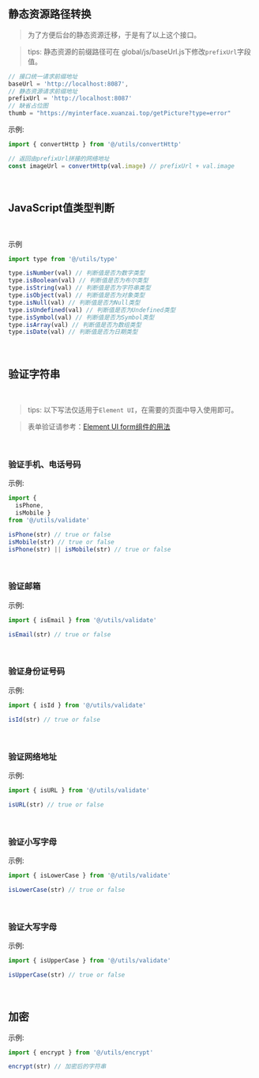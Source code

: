 
## 静态资源路径转换

> 为了方便后台的静态资源迁移，于是有了以上这个接口。

> tips: 静态资源的前缀路径可在 global/js/baseUrl.js下修改`prefixUrl`字段值。

```js
// 接口统一请求前缀地址
baseUrl = 'http://localhost:8087',
// 静态资源请求前缀地址
prefixUrl = 'http://localhost:8087'
// 缺省占位图
thumb = "https://myinterface.xuanzai.top/getPicture?type=error"
```

示例:
```js
import { convertHttp } from '@/utils/convertHttp'

// 返回由prefixUrl拼接的网络地址
const imageUrl = convertHttp(val.image) // prefixUrl + val.image
```

<br/>

## JavaScript值类型判断

<br/>

示例
```js
import type from '@/utils/type'

type.isNumber(val) // 判断值是否为数字类型
type.isBoolean(val) // 判断值是否为布尔类型
type.isString(val) // 判断值是否为字符串类型
type.isObject(val) // 判断值是否为对象类型
type.isNull(val) // 判断值是否为Null类型
type.isUndefined(val) // 判断值是否为Undefined类型
type.isSymbol(val) // 判断值是否为Symbol类型
type.isArray(val) // 判断值是否为数组类型
type.isDate(val) // 判断值是否为日期类型
```

<br/>

## 验证字符串

<br/>

> tips: 以下写法仅适用于`Element UI`，在需要的页面中导入使用即可。

> 表单验证请参考：[Element UI form组件的用法](https://element.eleme.cn/#/zh-CN/component/form)

<br/>

### 验证手机、电话号码

示例:
```js
import { 
  isPhone, 
  isMobile } 
from '@/utils/validate'

isPhone(str) // true or false
isMobile(str) // true or false
isPhone(str) || isMobile(str) // true or false
```

<br/>

### 验证邮箱

示例:
```js
import { isEmail } from '@/utils/validate'

isEmail(str) // true or false
```

<br/>

### 验证身份证号码

示例:
```js
import { isId } from '@/utils/validate'

isId(str) // true or false
```

<br/>

### 验证网络地址

示例:
```js
import { isURL } from '@/utils/validate'

isURL(str) // true or false
```

<br/>

### 验证小写字母

示例:
```js
import { isLowerCase } from '@/utils/validate'

isLowerCase(str) // true or false
```

<br/>

### 验证大写字母

示例:
```js
import { isUpperCase } from '@/utils/validate'

isUpperCase(str) // true or false
```

<br/>

## 加密

示例:
```js
import { encrypt } from '@/utils/encrypt'

encrypt(str) // 加密后的字符串
```

<br/>
